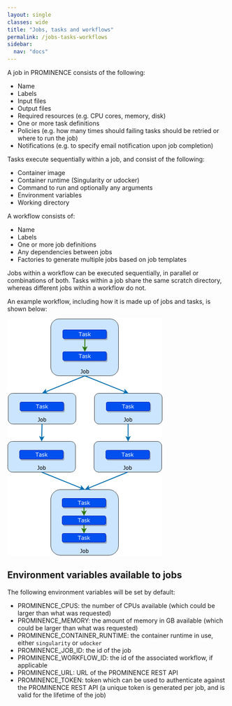 ```yaml
---
layout: single
classes: wide
title: "Jobs, tasks and workflows"
permalink: /jobs-tasks-workflows
sidebar:
  nav: "docs"
---
```


A job in PROMINENCE consists of the following:
* Name
* Labels
* Input files
* Output files
* Required resources (e.g. CPU cores, memory, disk)
* One or more task definitions
* Policies (e.g. how many times should failing tasks should be retried or where to run the job)
* Notifications (e.g. to specify email notification upon job completion)

Tasks execute sequentially within a job, and consist of the following:
* Container image
* Container runtime (Singularity or udocker)
* Command to run and optionally any arguments
* Environment variables
* Working directory

A workflow consists of:
* Name
* Labels
* One or more job definitions
* Any dependencies between jobs
* Factories to generate multiple jobs based on job templates

Jobs within a workflow can be executed sequentially, in parallel or combinations of both. Tasks within a job share the same scratch directory, whereas different jobs within a workflow do not.

An example workflow, including how it is made up of jobs and tasks, is shown below:

![Tasks and jobs within a workflow](prominence-tasks-jobs-workflows.png)

## Environment variables available to jobs
The following environment variables will be set by default:
* PROMINENCE_CPUS: the number of CPUs available (which could be larger than what was requested)
* PROMINENCE_MEMORY: the amount of memory in GB available (which could be larger than what was requested)
* PROMINENCE_CONTAINER_RUNTIME: the container runtime in use, either `singularity` or `udocker`
* PROMINENCE_JOB_ID: the id of the job
* PROMINENCE_WORKFLOW_ID: the id of the associated workflow, if applicable
* PROMINENCE_URL: URL of the PROMINENCE REST API
* PROMINENCE_TOKEN: token which can be used to authenticate against the PROMINENCE REST API (a unique token is generated per job, and is valid
for the lifetime of the job)
